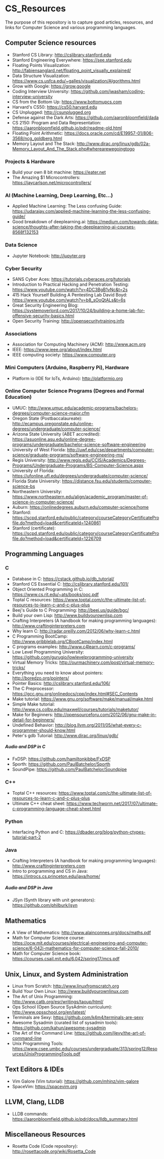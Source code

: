 # CS_Resources
The purpose of this repository is to capture good articles, resources, and links for Computer Science and various programming languages.

## Computer Science resources
* Stanford CS Library: http://cslibrary.stanford.edu
* Stanford Engineering Everywhere: https://see.stanford.edu
* Floating Points Visualization: http://fabiensanglard.net/floating_point_visually_explained/
* Data Structure Visualization: https://www.cs.usfca.edu/~galles/visualization/Algorithms.html
* Grow with Google: https://grow.google
* Coding Interview University: https://github.com/jwasham/coding-interview-university
* CS from the Bottom Up: https://www.bottomupcs.com
* Harvard's CS50: https://cs50.harvard.edu
* CS Unplugged: http://csunplugged.org
* Defense against the Dark Arts: https://github.com/aaronbloomfield/dada
* CS 2150: Program and Data Representation: https://aaronbloomfield.github.io/pdr/readme-old.html
* Floating Point Arithmetic: https://docs.oracle.com/cd/E19957-01/806-3568/ncg_goldberg.html
* Memory Layout and The Stack: http://www.dirac.org/linux/gdb/02a-Memory_Layout_And_The_Stack.php#wherearewegoingtogo

### Projects & Hardware
* Build your own 8 bit machine: https://eater.net
* The Amazing $1 Microcontrollers: https://jaycarlson.net/microcontrollers/

### AI (Machine Learning, Deep Learning, Etc...)
* Applied Machine Learning: The Less confusing Guide: https://udarajay.com/applied-machine-learning-the-less-confusing-guide/
* Good breakdown of deeplearning.ai: https://medium.com/towards-data-science/thoughts-after-taking-the-deeplearning-ai-courses-8568f132153

### Data Science
* Jupyter Notebook: http://jupyter.org

### Cyber Security
* SANS Cyber Aces: https://tutorials.cyberaces.org/tutorials
* Introduction to Practical Hacking and Penetration Testing: https://www.youtube.com/watch?v=4DC3BgB1vNc&t=2s
* 415 Hack Yourself Building A Pentesting Lab David Boyd: https://www.youtube.com/watch?v=b8_sOoQtALs&t=6s
* Great Security Engineering Blog: https://systemoverlord.com/2017/10/24/building-a-home-lab-for-offensive-security-basics.html
* Open Security Training: http://opensecuritytraining.info

### Associations
* Association for Computing Machinery (ACM): http://www.acm.org
* IEEE: https://www.ieee.org/about/index.html
* IEEE computing society: https://www.computer.org

### Mini Computers (Arduino, Raspberry Pi), Hardware
* Platform io (IDE for IoTs, Arduino): http://platformio.org

### Online Computer Science Programs (Degrees and Formal Education)
* UMUC: http://www.umuc.edu/academic-programs/bachelors-degrees/computer-science-major.cfm
* Oregon State (Postbaccalaureate): http://ecampus.oregonstate.edu/online-degrees/undergraduate/computer-science/
* Arizona State University (ABET accredited): https://asuonline.asu.edu/online-degree-programs/undergraduate/bachelor-science-software-engineering
* University of West Florida: http://uwf.edu/cse/departments/computer-science/graduate-programs/software-engineering-ms/
* Regis University: http://www.regis.edu/CCIS/Academics/Degrees-Programs/Undergraduate-Programs/BS-Computer-Science.aspx
* University of Florida: https://ufonline.ufl.edu/degrees/undergraduate/computer-science/
* Florida State University: https://distance.fsu.edu/students/computer-science-bs
* Northeastern University: https://www.northeastern.edu/align/academic_program/master-of-science-in-computer-science/
* Auburn: https://onlinedegrees.auburn.edu/computer-science/home
* Stanford: https://scpd.stanford.edu/public/category/courseCategoryCertificateProfile.do?method=load&certificateId=1240861
* Stanford (certificate): https://scpd.stanford.edu/public/category/courseCategoryCertificateProfile.do?method=load&certificateId=1226709

## Programming Languages
### C
* Database in C: https://cstack.github.io/db_tutorial/
* Stanford CS Essential C: http://cslibrary.stanford.edu/101/
* Object Oriented Programming in C: https://www.cs.rit.edu/~ats/books/ooc.pdf
* Toptal C resources: https://www.toptal.com/c/the-ultimate-list-of-resources-to-learn-c-and-c-plus-plus
* Beej's Guide to C Programming: http://beej.us/guide/bgc/
* Build your own Lisp: http://www.buildyourownlisp.com
* Crafting Interpreters (A handbook for making programming languages): http://www.craftinginterpreters.com
* Why learn C: http://radar.oreilly.com/2012/06/why-learn-c.html
* C Programming BootCamp: http://www.gribblelab.org/CBootCamp/index.html
* C programs examples: http://www.c4learn.com/c-programs/
* Low Level Programming University: https://github.com/gurugio/lowlevelprogramming-university
* Virtual Memory Tricks: http://ourmachinery.com/post/virtual-memory-tricks/
* Everything you need to know about pointers: http://boredzo.org/pointers/
* Pointer Basics: http://cslibrary.stanford.edu/106/
* The C Preprocessor: https://gcc.gnu.org/onlinedocs/cpp/index.html#SEC_Contents
* Make tutorial: https://www.gnu.org/software/make/manual/make.html
* Simple Make tutorial: http://www.cs.colby.edu/maxwell/courses/tutorials/maketutor/
* Make for Beginners: http://opensourceforu.com/2012/06/gnu-make-in-detail-for-beginners/
* Undefined Behavior: http://blog.llvm.org/2011/05/what-every-c-programmer-should-know.html
* Peter's gdb Tutorial: http://www.dirac.org/linux/gdb/

##### Audio and DSP in C
* FxDSP: https://github.com/hamiltonkibbe/FxDSP
* Sporth: https://github.com/PaulBatchelor/Sporth
* SoundPipe: https://github.com/PaulBatchelor/Soundpipe

### C++
* Toptal C++ resources: https://www.toptal.com/c/the-ultimate-list-of-resources-to-learn-c-and-c-plus-plus
* Ultimate C++ cheat sheet: https://www.techworm.net/2017/07/ultimate-c-programming-language-cheat-sheet.html

### Python
* Interfacing Python and C: https://dbader.org/blog/python-ctypes-tutorial-part-2

### Java
* Crafting Interpreters (A handbook for making programming languages): http://www.craftinginterpreters.com
* Intro to programming and CS in Java: https://introcs.cs.princeton.edu/java/home/

##### Audio and DSP in Java
* JSyn (Synth library with unit generators): https://github.com/philburk/jsyn

## Mathematics
* A View of Mathematics: http://www.alainconnes.org/docs/maths.pdf
* Math for Computer Science course: https://ocw.mit.edu/courses/electrical-engineering-and-computer-science/6-042j-mathematics-for-computer-science-fall-2010/
* Math for Computer Science book: https://courses.csail.mit.edu/6.042/spring17/mcs.pdf

## Unix, Linux, and System Administration
* Linux from Scratch: http://www.linuxfromscratch.org
* Build Your Own Linux: http://www.buildyourownlinux.com
* The Art of Unix Programming: http://www.catb.org/esr/writings/taoup/html/
* Ops School (Open Source SysAdmin curriculum): http://www.opsschool.org/en/latest/
* Terminals are Sexy: https://github.com/k4m4/terminals-are-sexy
* Awesome Sysadmin (curated list of sysadmin tools): https://github.com/kahun/awesome-sysadmin
* The Art of the Command Line: https://github.com/jlevy/the-art-of-command-line
* Unix Programming Tools: https://www.csee.umbc.edu/courses/undergraduate/313/spring12/Resources/UnixProgrammingTools.pdf

## Text Editors & IDEs
* Vim Galore (Vim tutorial): https://github.com/mhinz/vim-galore
* SpaceVim: https://spacevim.org

## LLVM, Clang, LLDB
* LLDB commands: https://aaronbloomfield.github.io/pdr/docs/lldb_summary.html

## Miscellaneous Resources
* Rosetta Code (Code repository): http://rosettacode.org/wiki/Rosetta_Code
